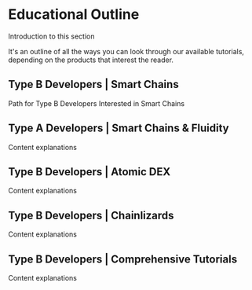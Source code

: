 # Educational Outline 

Introduction to this section

It's an outline of all the ways you can look through our available tutorials, depending on the products that interest the reader.

## Type B Developers | Smart Chains

Path for Type B Developers Interested in Smart Chains

## Type A Developers | Smart Chains & Fluidity

Content explanations

## Type B Developers | Atomic DEX

Content explanations

## Type B Developers | Chainlizards

Content explanations

## Type B Developers | Comprehensive Tutorials

Content explanations
